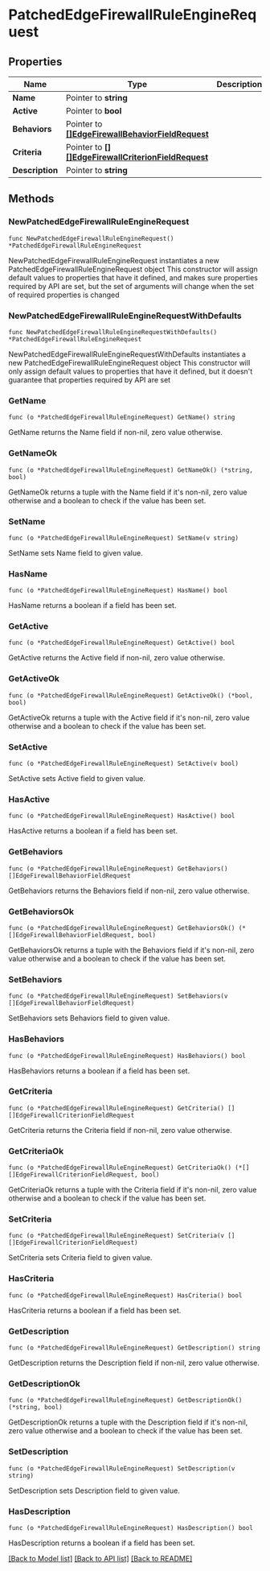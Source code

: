 # PatchedEdgeFirewallRuleEngineRequest

## Properties

Name | Type | Description | Notes
------------ | ------------- | ------------- | -------------
**Name** | Pointer to **string** |  | [optional] 
**Active** | Pointer to **bool** |  | [optional] 
**Behaviors** | Pointer to [**[]EdgeFirewallBehaviorFieldRequest**](EdgeFirewallBehaviorFieldRequest.md) |  | [optional] 
**Criteria** | Pointer to [**[][]EdgeFirewallCriterionFieldRequest**]([]EdgeFirewallCriterionFieldRequest.md) |  | [optional] 
**Description** | Pointer to **string** |  | [optional] 

## Methods

### NewPatchedEdgeFirewallRuleEngineRequest

`func NewPatchedEdgeFirewallRuleEngineRequest() *PatchedEdgeFirewallRuleEngineRequest`

NewPatchedEdgeFirewallRuleEngineRequest instantiates a new PatchedEdgeFirewallRuleEngineRequest object
This constructor will assign default values to properties that have it defined,
and makes sure properties required by API are set, but the set of arguments
will change when the set of required properties is changed

### NewPatchedEdgeFirewallRuleEngineRequestWithDefaults

`func NewPatchedEdgeFirewallRuleEngineRequestWithDefaults() *PatchedEdgeFirewallRuleEngineRequest`

NewPatchedEdgeFirewallRuleEngineRequestWithDefaults instantiates a new PatchedEdgeFirewallRuleEngineRequest object
This constructor will only assign default values to properties that have it defined,
but it doesn't guarantee that properties required by API are set

### GetName

`func (o *PatchedEdgeFirewallRuleEngineRequest) GetName() string`

GetName returns the Name field if non-nil, zero value otherwise.

### GetNameOk

`func (o *PatchedEdgeFirewallRuleEngineRequest) GetNameOk() (*string, bool)`

GetNameOk returns a tuple with the Name field if it's non-nil, zero value otherwise
and a boolean to check if the value has been set.

### SetName

`func (o *PatchedEdgeFirewallRuleEngineRequest) SetName(v string)`

SetName sets Name field to given value.

### HasName

`func (o *PatchedEdgeFirewallRuleEngineRequest) HasName() bool`

HasName returns a boolean if a field has been set.

### GetActive

`func (o *PatchedEdgeFirewallRuleEngineRequest) GetActive() bool`

GetActive returns the Active field if non-nil, zero value otherwise.

### GetActiveOk

`func (o *PatchedEdgeFirewallRuleEngineRequest) GetActiveOk() (*bool, bool)`

GetActiveOk returns a tuple with the Active field if it's non-nil, zero value otherwise
and a boolean to check if the value has been set.

### SetActive

`func (o *PatchedEdgeFirewallRuleEngineRequest) SetActive(v bool)`

SetActive sets Active field to given value.

### HasActive

`func (o *PatchedEdgeFirewallRuleEngineRequest) HasActive() bool`

HasActive returns a boolean if a field has been set.

### GetBehaviors

`func (o *PatchedEdgeFirewallRuleEngineRequest) GetBehaviors() []EdgeFirewallBehaviorFieldRequest`

GetBehaviors returns the Behaviors field if non-nil, zero value otherwise.

### GetBehaviorsOk

`func (o *PatchedEdgeFirewallRuleEngineRequest) GetBehaviorsOk() (*[]EdgeFirewallBehaviorFieldRequest, bool)`

GetBehaviorsOk returns a tuple with the Behaviors field if it's non-nil, zero value otherwise
and a boolean to check if the value has been set.

### SetBehaviors

`func (o *PatchedEdgeFirewallRuleEngineRequest) SetBehaviors(v []EdgeFirewallBehaviorFieldRequest)`

SetBehaviors sets Behaviors field to given value.

### HasBehaviors

`func (o *PatchedEdgeFirewallRuleEngineRequest) HasBehaviors() bool`

HasBehaviors returns a boolean if a field has been set.

### GetCriteria

`func (o *PatchedEdgeFirewallRuleEngineRequest) GetCriteria() [][]EdgeFirewallCriterionFieldRequest`

GetCriteria returns the Criteria field if non-nil, zero value otherwise.

### GetCriteriaOk

`func (o *PatchedEdgeFirewallRuleEngineRequest) GetCriteriaOk() (*[][]EdgeFirewallCriterionFieldRequest, bool)`

GetCriteriaOk returns a tuple with the Criteria field if it's non-nil, zero value otherwise
and a boolean to check if the value has been set.

### SetCriteria

`func (o *PatchedEdgeFirewallRuleEngineRequest) SetCriteria(v [][]EdgeFirewallCriterionFieldRequest)`

SetCriteria sets Criteria field to given value.

### HasCriteria

`func (o *PatchedEdgeFirewallRuleEngineRequest) HasCriteria() bool`

HasCriteria returns a boolean if a field has been set.

### GetDescription

`func (o *PatchedEdgeFirewallRuleEngineRequest) GetDescription() string`

GetDescription returns the Description field if non-nil, zero value otherwise.

### GetDescriptionOk

`func (o *PatchedEdgeFirewallRuleEngineRequest) GetDescriptionOk() (*string, bool)`

GetDescriptionOk returns a tuple with the Description field if it's non-nil, zero value otherwise
and a boolean to check if the value has been set.

### SetDescription

`func (o *PatchedEdgeFirewallRuleEngineRequest) SetDescription(v string)`

SetDescription sets Description field to given value.

### HasDescription

`func (o *PatchedEdgeFirewallRuleEngineRequest) HasDescription() bool`

HasDescription returns a boolean if a field has been set.


[[Back to Model list]](../README.md#documentation-for-models) [[Back to API list]](../README.md#documentation-for-api-endpoints) [[Back to README]](../README.md)


